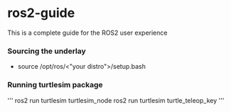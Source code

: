 # ros2-guide
This is a complete guide for the ROS2 user experience

### Sourcing the underlay
* source /opt/ros/<"your distro">/setup.bash

### Running turtlesim package
'''
ros2 run turtlesim turtlesim_node
ros2 run turtlesim turtle_teleop_key
'''
